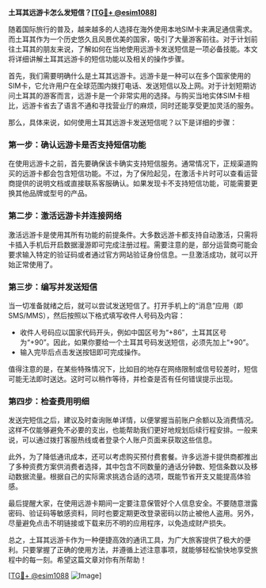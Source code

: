 **土耳其远游卡怎么发短信？[[TG💪+ @esim1088](https://t.me/s/esim1088)]**

随着国际旅行的普及，越来越多的人选择在海外使用本地SIM卡来满足通信需求。而土耳其作为一个历史悠久且风景优美的国家，吸引了大量游客前往。对于计划前往土耳其的朋友来说，了解如何在当地使用远游卡发送短信是一项必备技能。本文将详细讲解土耳其远游卡的短信功能以及相关的操作步骤。

首先，我们需要明确什么是土耳其远游卡。远游卡是一种可以在多个国家使用的SIM卡，它允许用户在全球范围内拨打电话、发送短信以及上网。对于计划短期访问土耳其的游客而言，远游卡是一个非常实用的选择。与购买当地实体SIM卡相比，远游卡省去了语言不通和寻找营业厅的麻烦，同时还能享受更加灵活的服务。

那么，具体来说，如何使用土耳其远游卡发送短信呢？以下是详细的步骤：

### **第一步：确认远游卡是否支持短信功能**
在使用远游卡之前，首先要确保该卡确实支持短信服务。通常情况下，正规渠道购买的远游卡都会包含短信功能。不过，为了保险起见，在激活卡片时可以查看运营商提供的说明文档或直接联系客服确认。如果发现卡不支持短信功能，可能需要更换其他品牌或型号的产品。

### **第二步：激活远游卡并连接网络**
激活远游卡是使用其所有功能的前提条件。大多数远游卡都支持自动激活，只需将卡插入手机后开启数据漫游即可完成注册过程。需要注意的是，部分运营商可能会要求输入特定的验证码或者通过官方网站验证身份信息。一旦激活成功，就可以开始正常使用了。

### **第三步：编写并发送短信**
当一切准备就绪之后，就可以尝试发送短信了。打开手机上的“消息”应用（即SMS/MMS），然后按照以下格式填写收件人号码及内容：
- 收件人号码应以国家代码开头，例如中国区号为“+86”，土耳其区号为“+90”。因此，如果你要给一个土耳其号码发送短信，必须先加上“+90”。
- 输入完毕后点击发送按钮即可完成操作。

值得注意的是，在某些特殊情况下，比如目的地存在网络限制或信号较差时，短信可能无法即时送达。这时可以稍作等待，并检查是否有任何错误提示出现。

### **第四步：检查费用明细**
发送完短信之后，建议及时查询账单详情，以便掌握当前账户余额以及消费情况。这样不仅能够避免不必要的支出，也能帮助我们更好地规划后续行程安排。一般来说，可以通过拨打客服热线或者登录个人账户页面来获取这些信息。

此外，为了降低通讯成本，还可以考虑购买预付费套餐。许多远游卡提供商都推出了多种资费方案供消费者选择，其中包含不同数量的通话分钟数、短信条数以及移动数据流量。根据自己的实际需求挑选合适的选项，既能节省开支又能提高体验感。

最后提醒大家，在使用远游卡期间一定要注意保管好个人信息安全。不要随意泄露密码、验证码等敏感资料，同时也要定期更改登录密码以防止被他人盗用。另外，尽量避免点击不明链接或下载来历不明的应用程序，以免造成财产损失。

总之，土耳其远游卡作为一种便捷高效的通讯工具，为广大旅客提供了极大的便利。只要掌握了正确的使用方法，并遵循上述注意事项，就能够轻松愉快地享受旅程中的每一刻。希望这篇文章对你有所帮助！

[[TG💪+ @esim1088](https://t.me/s/esim1088) ![Image](https://i.postimg.cc/4NQfJmqS/Snipaste-2025-05-13-00-14-12.png)]